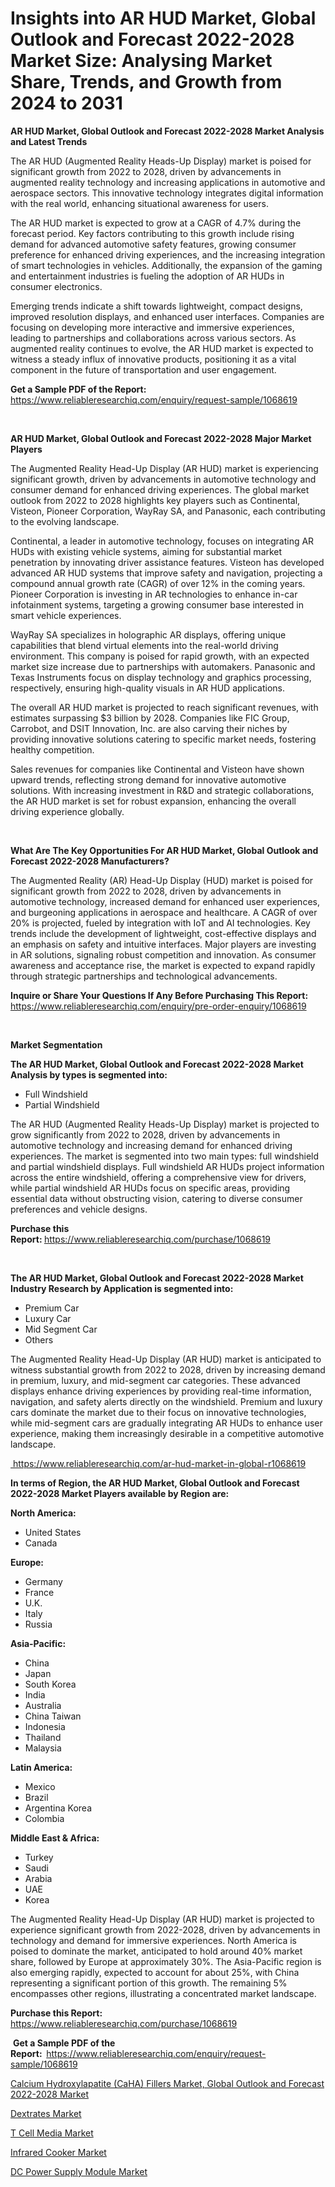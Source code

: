 <p><h1>Insights into AR HUD Market, Global Outlook and Forecast 2022-2028 Market Size: Analysing Market Share, Trends, and Growth from 2024 to 2031</h1></p><p><strong>AR HUD Market, Global Outlook and Forecast 2022-2028 Market Analysis and Latest Trends</strong></p>
<p><p>The AR HUD (Augmented Reality Heads-Up Display) market is poised for significant growth from 2022 to 2028, driven by advancements in augmented reality technology and increasing applications in automotive and aerospace sectors. This innovative technology integrates digital information with the real world, enhancing situational awareness for users. </p><p>The AR HUD market is expected to grow at a CAGR of 4.7% during the forecast period. Key factors contributing to this growth include rising demand for advanced automotive safety features, growing consumer preference for enhanced driving experiences, and the increasing integration of smart technologies in vehicles. Additionally, the expansion of the gaming and entertainment industries is fueling the adoption of AR HUDs in consumer electronics.</p><p>Emerging trends indicate a shift towards lightweight, compact designs, improved resolution displays, and enhanced user interfaces. Companies are focusing on developing more interactive and immersive experiences, leading to partnerships and collaborations across various sectors. As augmented reality continues to evolve, the AR HUD market is expected to witness a steady influx of innovative products, positioning it as a vital component in the future of transportation and user engagement.</p></p>
<p><strong>Get a Sample PDF of the Report:&nbsp;</strong> <a href="https://www.reliableresearchiq.com/enquiry/request-sample/1068619">https://www.reliableresearchiq.com/enquiry/request-sample/1068619</a></p>
<p>&nbsp;</p>
<p><strong>AR HUD Market, Global Outlook and Forecast 2022-2028 Major Market Players</strong></p>
<p><p>The Augmented Reality Head-Up Display (AR HUD) market is experiencing significant growth, driven by advancements in automotive technology and consumer demand for enhanced driving experiences. The global market outlook from 2022 to 2028 highlights key players such as Continental, Visteon, Pioneer Corporation, WayRay SA, and Panasonic, each contributing to the evolving landscape.</p><p>Continental, a leader in automotive technology, focuses on integrating AR HUDs with existing vehicle systems, aiming for substantial market penetration by innovating driver assistance features. Visteon has developed advanced AR HUD systems that improve safety and navigation, projecting a compound annual growth rate (CAGR) of over 12% in the coming years. Pioneer Corporation is investing in AR technologies to enhance in-car infotainment systems, targeting a growing consumer base interested in smart vehicle experiences.</p><p>WayRay SA specializes in holographic AR displays, offering unique capabilities that blend virtual elements into the real-world driving environment. This company is poised for rapid growth, with an expected market size increase due to partnerships with automakers. Panasonic and Texas Instruments focus on display technology and graphics processing, respectively, ensuring high-quality visuals in AR HUD applications.</p><p>The overall AR HUD market is projected to reach significant revenues, with estimates surpassing $3 billion by 2028. Companies like FIC Group, Carrobot, and DSIT Innovation, Inc. are also carving their niches by providing innovative solutions catering to specific market needs, fostering healthy competition.</p><p>Sales revenues for companies like Continental and Visteon have shown upward trends, reflecting strong demand for innovative automotive solutions. With increasing investment in R&D and strategic collaborations, the AR HUD market is set for robust expansion, enhancing the overall driving experience globally.</p></p>
<p>&nbsp;</p>
<p><strong>What Are The Key Opportunities For AR HUD Market, Global Outlook and Forecast 2022-2028 Manufacturers?</strong></p>
<p><p>The Augmented Reality (AR) Head-Up Display (HUD) market is poised for significant growth from 2022 to 2028, driven by advancements in automotive technology, increased demand for enhanced user experiences, and burgeoning applications in aerospace and healthcare. A CAGR of over 20% is projected, fueled by integration with IoT and AI technologies. Key trends include the development of lightweight, cost-effective displays and an emphasis on safety and intuitive interfaces. Major players are investing in AR solutions, signaling robust competition and innovation. As consumer awareness and acceptance rise, the market is expected to expand rapidly through strategic partnerships and technological advancements.</p></p>
<p><strong>Inquire or Share Your Questions If Any Before Purchasing This Report:</strong> <a href="https://www.reliableresearchiq.com/enquiry/pre-order-enquiry/1068619">https://www.reliableresearchiq.com/enquiry/pre-order-enquiry/1068619</a></p>
<p>&nbsp;</p>
<p><strong>Market Segmentation</strong></p>
<p><strong>The AR HUD Market, Global Outlook and Forecast 2022-2028 Market Analysis by types is segmented into:</strong></p>
<p><ul><li>Full Windshield</li><li>Partial Windshield</li></ul></p>
<p><p>The AR HUD (Augmented Reality Heads-Up Display) market is projected to grow significantly from 2022 to 2028, driven by advancements in automotive technology and increasing demand for enhanced driving experiences. The market is segmented into two main types: full windshield and partial windshield displays. Full windshield AR HUDs project information across the entire windshield, offering a comprehensive view for drivers, while partial windshield AR HUDs focus on specific areas, providing essential data without obstructing vision, catering to diverse consumer preferences and vehicle designs.</p></p>
<p><strong>Purchase this Report:&nbsp;</strong><a href="https://www.reliableresearchiq.com/purchase/1068619">https://www.reliableresearchiq.com/purchase/1068619</a></p>
<p>&nbsp;</p>
<p><strong>The AR HUD Market, Global Outlook and Forecast 2022-2028 Market Industry Research by Application is segmented into:</strong></p>
<p><ul><li>Premium Car</li><li>Luxury Car</li><li>Mid Segment Car</li><li>Others</li></ul></p>
<p><p>The Augmented Reality Head-Up Display (AR HUD) market is anticipated to witness substantial growth from 2022 to 2028, driven by increasing demand in premium, luxury, and mid-segment car categories. These advanced displays enhance driving experiences by providing real-time information, navigation, and safety alerts directly on the windshield. Premium and luxury cars dominate the market due to their focus on innovative technologies, while mid-segment cars are gradually integrating AR HUDs to enhance user experience, making them increasingly desirable in a competitive automotive landscape.</p></p>
<p><a href="https://www.reliableresearchiq.com/ar-hud-market-in-global-r1068619">&nbsp;https://www.reliableresearchiq.com/ar-hud-market-in-global-r1068619</a></p>
<p><strong>In terms of Region, the AR HUD Market, Global Outlook and Forecast 2022-2028 Market Players available by Region are:</strong></p>
<p>
    <p> <strong> North America: </strong>
        <ul>
            <li>United States</li>
            <li>Canada</li>
        </ul>
        </p> 
    <p> <strong> Europe: </strong>
        <ul>
            <li>Germany</li>
            <li>France</li>
            <li>U.K.</li>
            <li>Italy</li>
            <li>Russia</li>
        </ul>
        </p> 
    <p> <strong> Asia-Pacific: </strong>
        <ul>
            <li>China</li>
            <li>Japan</li>
            <li>South Korea</li>
            <li>India</li>
            <li>Australia</li>
            <li>China Taiwan</li>
            <li>Indonesia</li>
            <li>Thailand</li>
            <li>Malaysia</li>
        </ul>
        </p> 
    <p> <strong> Latin America: </strong>
        <ul>
            <li>Mexico</li>
            <li>Brazil</li>
            <li>Argentina Korea</li>
            <li>Colombia</li>
        </ul>
        </p> 
    <p> <strong> Middle East & Africa: </strong>
        <ul>
            <li>Turkey</li>
            <li>Saudi</li>
            <li>Arabia</li>
            <li>UAE</li>
            <li>Korea</li>
        </ul>
    </p>
    </p>
<p><p>The Augmented Reality Head-Up Display (AR HUD) market is projected to experience significant growth from 2022-2028, driven by advancements in technology and demand for immersive experiences. North America is poised to dominate the market, anticipated to hold around 40% market share, followed by Europe at approximately 30%. The Asia-Pacific region is also emerging rapidly, expected to account for about 25%, with China representing a significant portion of this growth. The remaining 5% encompasses other regions, illustrating a concentrated market landscape.</p></p>
<p><strong>Purchase this Report: </strong><a href="https://www.reliableresearchiq.com/purchase/1068619">https://www.reliableresearchiq.com/purchase/1068619</a></p>
<p>&nbsp;<strong>Get a Sample PDF of the Report:&nbsp;&nbsp;</strong><a href="https://www.reliableresearchiq.com/enquiry/request-sample/1068619">https://www.reliableresearchiq.com/enquiry/request-sample/1068619</a></p>
<p><strong></strong></p>
<p><p><a href="https://github.com/MelgarBasny/Market-Research-Report-List-1/blob/main/calcium-hydroxylapatite-caha-fillers-market-global-outlook-and-forecast-2022-2028-market.md">Calcium Hydroxylapatite (CaHA) Fillers Market, Global Outlook and Forecast 2022-2028 Market</a></p><p><a href="https://medium.com/@berugaru/the-dextrates-market-prioritizes-cost-control-and-efficiency-enhancement-43c357eb5f25">Dextrates Market</a></p><p><a href="https://issuu.com/reportprime-2/docs/t-cell-media-market-size-2030.pptx_19ac8cc3dab695">T Cell Media Market</a></p><p><a href="https://www.linkedin.com/pulse/global-infrared-cooker-market-focus-product-type-desktop-ylvnf?trackingId=ziqhdirMT4qwrlbcZTr4Zg%3D%3D">Infrared Cooker Market</a></p><p><a href="https://medium.com/@kimberly.nolan7564/the-global-dc-power-supply-module-market-is-a-dynamic-and-growing-industry-8fa0fbfdec49">DC Power Supply Module Market</a></p></p>